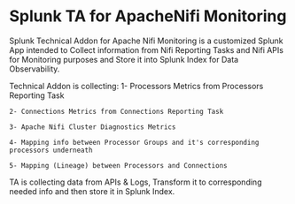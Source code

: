 # Splunk TA for ApacheNifi Monitoring
Splunk Technical Addon for Apache Nifi Monitoring is a customized Splunk App intended to Collect information from Nifi Reporting Tasks and Nifi APIs for Monitoring purposes and Store it into Splunk Index for Data Observability. 

Technical Addon is collecting:
    1- Processors Metrics from Processors Reporting Task

    2- Connections Metrics from Connections Reporting Task

    3- Apache Nifi Cluster Diagnostics Metrics
    
    4- Mapping info between Processor Groups and it's corresponding processors underneath

    5- Mapping (Lineage) between Processors and Connections

TA is collecting data from APIs & Logs, Transform it to corresponding needed info and then store it in Splunk Index.